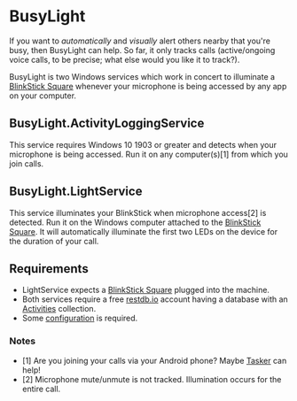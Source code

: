 # BusyLight

If you want to _automatically_ and _visually_ alert others nearby that you're busy, then BusyLight can help. So far, it only tracks calls (active/ongoing voice calls, to be precise; what else would you like it to track?).

BusyLight is two Windows services which work in concert to illuminate a [BlinkStick Square](https://www.blinkstick.com/products/blinkstick-square) whenever your microphone is being accessed by any app on your computer.

## BusyLight.ActivityLoggingService

This service requires Windows 10 1903 or greater and detects when your microphone is being accessed. Run it on any computer(s)[1] from which you join calls.

## BusyLight.LightService

This service illuminates your BlinkStick when microphone access[2] is detected. Run it on the Windows computer attached to the [BlinkStick Square](https://www.blinkstick.com/products/blinkstick-square). It will automatically illuminate the first two LEDs on the device for the duration of your call.

## Requirements

* LightService expects a [BlinkStick Square](https://www.blinkstick.com/products/blinkstick-square) plugged into the machine.
* Both services require a free [restdb.io](https://restdb.io/) account having a database with an [Activities](https://github.com/lancehilliard/BusyLight/wiki/Activities) collection.
* Some [configuration](https://github.com/lancehilliard/BusyLight/wiki/Configuration) is required.

### Notes
* [1] Are you joining your calls via your Android phone? Maybe [Tasker](https://github.com/lancehilliard/BusyLight/wiki/Tasker) can help!
* [2] Microphone mute/unmute is not tracked. Illumination occurs for the entire call.
